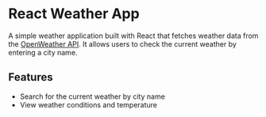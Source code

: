 # React Weather App  

A simple weather application built with React that fetches weather data from the [OpenWeather API](https://openweathermap.org/api). It allows users to check the current weather by entering a city name.

## Features  
- Search for the current weather by city name  
- View weather conditions and temperature

